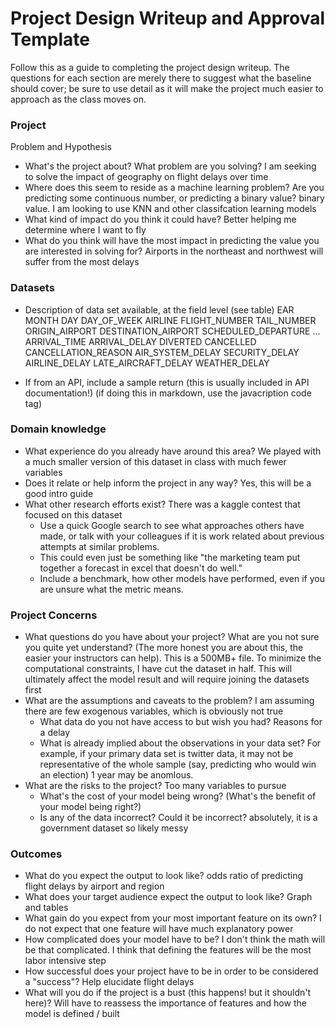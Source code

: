 # Project Design Writeup and Approval Template

Follow this as a guide to completing the project design writeup. The questions for each section are merely there to suggest what the baseline should cover; be sure to use detail as it will make the project much easier to approach as the class moves on.

### Project 
Problem and Hypothesis
* What's the project about? What problem are you solving? I am seeking to solve the impact of geography on flight delays over time
* Where does this seem to reside as a machine learning problem? Are you predicting some continuous number, or predicting a binary value? binary value. I am looking to use KNN and other classifcation learning models
* What kind of impact do you think it could have? Better helping me determine where I want to fly
* What do you think will have the most impact in predicting the value you are interested in solving for? Airports in the northeast and northwest will suffer from the most delays

### Datasets
* Description of data set available, at the field level (see table)
EAR	MONTH	DAY	DAY_OF_WEEK	AIRLINE	FLIGHT_NUMBER	TAIL_NUMBER	ORIGIN_AIRPORT	DESTINATION_AIRPORT	SCHEDULED_DEPARTURE	...	ARRIVAL_TIME	ARRIVAL_DELAY	DIVERTED	CANCELLED	CANCELLATION_REASON	AIR_SYSTEM_DELAY	SECURITY_DELAY	AIRLINE_DELAY	LATE_AIRCRAFT_DELAY	WEATHER_DELAY

* If from an API, include a sample return (this is usually included in API documentation!) (if doing this in markdown, use the javacription code tag)

### Domain knowledge
* What experience do you already have around this area? We played with a much smaller version of this dataset in class with much fewer variables
* Does it relate or help inform the project in any way? Yes, this will be a good intro guide
* What other research efforts exist? There was a kaggle contest that focused on this dataset
    * Use a quick Google search to see what approaches others have made, or talk with your colleagues if it is work related about previous attempts at similar problems.
    * This could even just be something like "the marketing team put together a forecast in excel that doesn't do well."
    * Include a benchmark, how other models have performed, even if you are unsure what the metric means.

### Project Concerns
* What questions do you have about your project? What are you not sure you quite yet understand? (The more honest you are about this, the easier your instructors can help). This is a 500MB+ file. To minimize the computational constraints, I have cut the dataset in half. This will ultimately affect the model result and will require joining the datasets first
* What are the assumptions and caveats to the problem? I am assuming there are few exogenous variables, which is obviously not true
    * What data do you not have access to but wish you had? Reasons for a delay
    * What is already implied about the observations in your data set? For example, if your primary data set is twitter data, it may not be representative of the whole sample (say, predicting who would win an election) 1 year may be anomlous.
* What are the risks to the project? Too many variables to pursue
    * What's the cost of your model being wrong? (What's the benefit of your model being right?)
    * Is any of the data incorrect? Could it be incorrect? absolutely, it is a government dataset so likely messy

### Outcomes
* What do you expect the output to look like? odds ratio of predicting flight delays by airport and region
* What does your target audience expect the output to look like? Graph and tables
* What gain do you expect from your most important feature on its own? I do not expect that one feature will have much explanatory power
* How complicated does your model have to be? I don't think the math will be that complicated. I think that defining the features will be the most labor intensive step
* How successful does your project have to be in order to be considered a "success"? Help elucidate flight delays
* What will you do if the project is a bust (this happens! but it shouldn't here)? Will have to reassess the importance of features and how the model is defined / built


